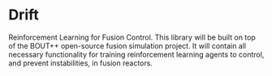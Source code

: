 # Drift
Reinforcement Learning for Fusion Control. This library will be built on top of the BOUT++ open-source fusion simulation project.
It will contain all necessary functionality for training reinforcement learning agents to control, and prevent instabilities, in fusion reactors.
